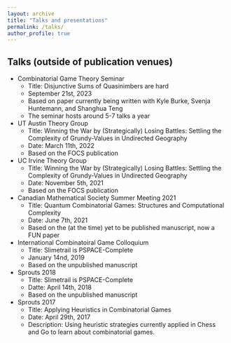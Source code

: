 ```yaml
---
layout: archive
title: "Talks and presentations"
permalink: /talks/
author_profile: true
---
```


## Talks (outside of publication venues)
* Combinatorial Game Theory Seminar
  * Title: Disjunctive Sums of Quasinimbers are hard
  * September 21st, 2023
  *	Based on paper currently being written with Kyle Burke, Svenja Huntemann, and Shanghua Teng
  * The seminar hosts around 5-7 talks a year
* UT Austin Theory Group
  *	Title: Winning the War by (Strategically) Losing Battles: Settling the Complexity of Grundy-Values in Undirected Geography
  *	Date: March 11th, 2022
  * Based on the FOCS publication
* UC Irvine Theory Group 
  *	Title: Winning the War by (Strategically) Losing Battles: Settling the Complexity of Grundy-Values in Undirected Geography
  *	Date: November 5th, 2021
  *	Based on the FOCS publication
* Canadian Mathematical Society Summer Meeting 2021
  *	Title: Quantum Combinatorial Games: Structures and Computational Complexity
  *	Date: June 7th, 2021
  *	Based on the (at the time) yet to be published manuscript, now a FUN paper
* International Combinatoiral Game Colloquium
  *	Title: Slimetrail is PSPACE-Complete
  *	January 14nd, 2019
  * Based on the unpublished manuscript
* Sprouts 2018
  * Title: Slimetrail is PSPACE-Complete
  * Datte: April 14th, 2018
  *	Based on the unpublished manuscript
* Sprouts 2017
  * Title: Applying Heuristics in Combinatorial Games
  * Date: April 29th, 2017
  *	Description: Using heuristic strategies currently applied in Chess and Go to learn about combinatorial games.
